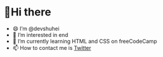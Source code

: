 # 👋Hi there
- 😄 I’m @devshuhei
- 👀 I’m interested in end
- 🌱 I’m currently learning HTML and CSS on freeCodeCamp
- 📫 How to contact me is [Twitter](https://twitter.com/devshuhei)

<!---
devshuhei/devshuhei is a ✨ special ✨ repository because its `README.md` (this file) appears on your GitHub profile.
You can click the Preview link to take a look at your changes.
--->
